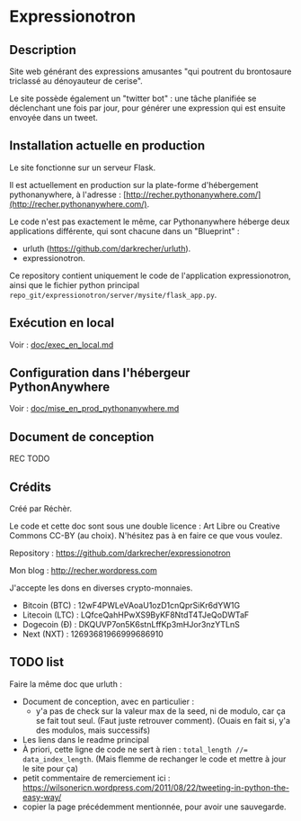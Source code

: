 # Expressionotron


## Description

Site web générant des expressions amusantes "qui poutrent du brontosaure triclassé au dénoyauteur de cerise".

Le site possède également un "twitter bot" : une tâche planifiée se déclenchant une fois par jour, pour générer une expression qui est ensuite envoyée dans un tweet.


## Installation actuelle en production

Le site fonctionne sur un serveur Flask.

Il est actuellement en production sur la plate-forme d'hébergement pythonanywhere, à l'adresse : [http://recher.pythonanywhere.com/](http://recher.pythonanywhere.com/).

Le code n'est pas exactement le même, car Pythonanywhere héberge deux applications différente, qui sont chacune dans un "Blueprint" :

 - urluth (https://github.com/darkrecher/urluth).
 - expressionotron.

Ce repository contient uniquement le code de l'application expressionotron, ainsi que le fichier python principal `repo_git/expressionotron/server/mysite/flask_app.py`.


## Exécution en local

Voir : [doc/exec_en_local.md](doc/exec_en_local.md)


## Configuration dans l'hébergeur PythonAnywhere

Voir : [doc/mise_en_prod_pythonanywhere.md](doc/mise_en_prod_pythonanywhere.md)


## Document de conception

REC TODO


## Crédits

Créé par Réchèr.

Le code et cette doc sont sous une double licence : Art Libre ou Creative Commons CC-BY (au choix). N'hésitez pas à en faire ce que vous voulez.

Repository : https://github.com/darkrecher/expressionotron

Mon blog : http://recher.wordpress.com

J'accepte les dons en diverses crypto-monnaies.

 - Bitcoin (BTC) : 12wF4PWLeVAoaU1ozD1cnQprSiKr6dYW1G
 - Litecoin (LTC) : LQfceQahHPwXS9ByKF8NtdT4TJeQoDWTaF
 - Dogecoin (Ð) : DKQUVP7on5K6stnLffKp3mHJor3nzYTLnS
 - Next (NXT) : 12693681966999686910


## TODO list

Faire la même doc que urluth :

 - Document de conception, avec en particulier :
     - y'a pas de check sur la valeur max de la seed, ni de modulo, car ça se fait tout seul. (Faut juste retrouver comment). (Ouais en fait si, y'a des modulos, mais successifs)
 - Les liens dans le readme principal
 - À priori, cette ligne de code ne sert à rien : `total_length //= data_index_length`. (Mais flemme de rechanger le code et mettre à jour le site pour ça)
 - petit commentaire de remerciement ici : https://wilsonericn.wordpress.com/2011/08/22/tweeting-in-python-the-easy-way/
 - copier la page précédemment mentionnée, pour avoir une sauvegarde.

